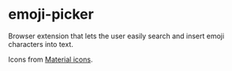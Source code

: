 # emoji-picker

Browser extension that lets the user easily search and insert emoji characters into text.

Icons from [Material icons](https://material.io/resources/icons/?icon=insert_emoticon).
